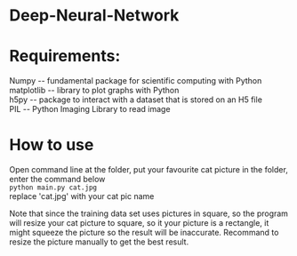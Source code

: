 # Deep-Neural-Network

# Requirements:

Numpy -- fundamental package for scientific computing with Python  
matplotlib -- library to plot graphs with Python  
h5py -- package to interact with a dataset that is stored on an H5 file  
PIL -- Python Imaging Library to read image  

# How to use
Open command line at the folder, put your favourite cat picture in the folder, enter the command below  
```python main.py cat.jpg```  
replace 'cat.jpg' with your cat pic name  

Note that since the training data set uses pictures in square, so the program will resize your cat picture to square, so it your picture is a rectangle, it might squeeze the picture so the result will be inaccurate. Recommand to resize the picture manually to get the best result.

